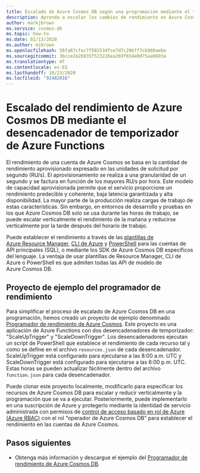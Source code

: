 ```yaml
---
title: Escalado de Azure Cosmos DB según una programación mediante el temporizador de Azure Functions
description: Aprenda a escalar los cambios de rendimiento en Azure Cosmos DB con PowerShell y Azure Functions.
author: markjbrown
ms.service: cosmos-db
ms.topic: how-to
ms.date: 01/13/2020
ms.author: mjbrown
ms.openlocfilehash: 56fa87cfec7f50253dfce7d7c296ff7cb980aebe
ms.sourcegitcommit: 3bcce2e26935f523226ea269f034e0d75aa6693a
ms.translationtype: HT
ms.contentlocale: es-ES
ms.lasthandoff: 10/23/2020
ms.locfileid: "92482016"
---
```

# <a name="scale-azure-cosmos-db-throughput-by-using-azure-functions-timer-trigger"></a>Escalado del rendimiento de Azure Cosmos DB mediante el desencadenador de temporizador de Azure Functions

El rendimiento de una cuenta de Azure Cosmos se basa en la cantidad de rendimiento aprovisionado expresado en las unidades de solicitud por segundo (RU/s). El aprovisionamiento se realiza a una granularidad de un segundo y se factura en función de los mayores RU/s por hora. Este modelo de capacidad aprovisionada permite que el servicio proporcione un rendimiento predecible y coherente, baja latencia garantizada y alta disponibilidad. La mayor parte de la producción realiza cargas de trabajo de estas características. Sin embargo, en entornos de desarrollo y pruebas en los que Azure Cosmos DB solo se usa durante las horas de trabajo, se puede escalar verticalmente el rendimiento de la mañana y reducirse verticalmente por la tarde después del horario de trabajo.

Puede establecer el rendimiento a través de las [plantillas de Azure Resource Manager](./templates-samples-sql.md), [CLI de Azure](cli-samples.md) y [PowerShell](powershell-samples.md) para las cuentas de API principales (SQL), o mediante los SDK de Azure Cosmos DB específicos del lenguaje. La ventaja de usar plantillas de Resource Manager, CLI de Azure o PowerShell es que admiten todas las API de modelo de Azure Cosmos DB.

## <a name="throughput-scheduler-sample-project"></a>Proyecto de ejemplo del programador de rendimiento

Para simplificar el proceso de escalado de Azure Cosmos DB en una programación, hemos creado un proyecto de ejemplo denominado [Programador de rendimiento de Azure Cosmos](https://github.com/Azure-Samples/azure-cosmos-throughput-scheduler). Este proyecto es una aplicación de Azure Functions con dos desencadenadores de temporizador: "ScaleUpTrigger" y "ScaleDownTrigger". Los desencadenadores ejecutan un script de PowerShell que establece el rendimiento de cada recurso tal y como se define en el archivo `resources.json` de cada desencadenador. ScaleUpTrigger está configurado para ejecutarse a las 8:00 a.m. UTC y ScaleDownTrigger está configurado para ejecutarse a las 6:00 p.m. UTC. Estas horas se pueden actualizar fácilmente dentro del archivo `function.json` para cada desencadenador.

Puede clonar este proyecto localmente, modificarlo para especificar los recursos de Azure Cosmos DB para escalar y reducir verticalmente y la programación que se va a ejecutar. Posteriormente, puede implementarlo en una suscripción de Azure y protegerlo mediante la identidad de servicio administrada con permisos de [control de acceso basado en rol de Azure (Azure RBAC)](role-based-access-control.md) con el rol "operador de Azure Cosmos DB" para establecer el rendimiento en las cuentas de Azure Cosmos.

## <a name="next-steps"></a>Pasos siguientes

- Obtenga más información y descargue el ejemplo del [Programador de rendimiento de Azure Cosmos DB](https://github.com/Azure-Samples/azure-cosmos-throughput-scheduler).